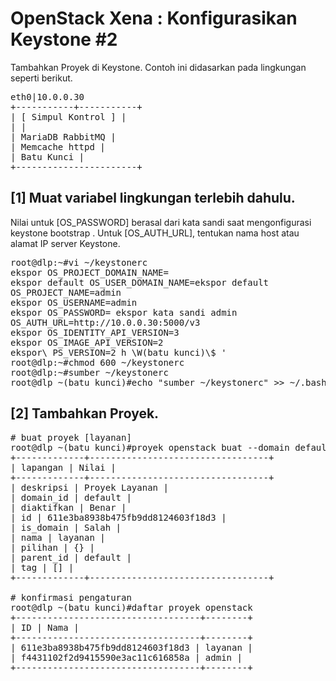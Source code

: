 # OpenStack Xena : Konfigurasikan Keystone #2

Tambahkan Proyek di Keystone.
Contoh ini didasarkan pada lingkungan seperti berikut.
<pre>
eth0|10.0.0.30
+-----------+-----------+
| [ Simpul Kontrol ] |
| |
| MariaDB RabbitMQ |
| Memcache httpd |
| Batu Kunci |
+-----------------------+</pre>

## [1]	Muat variabel lingkungan terlebih dahulu.
Nilai untuk [OS_PASSWORD] berasal dari kata sandi saat mengonfigurasi keystone bootstrap .
Untuk [OS_AUTH_URL], tentukan nama host atau alamat IP server Keystone.

<pre>
root@dlp:~#vi ~/keystonerc
ekspor OS_PROJECT_DOMAIN_NAME=
ekspor default OS_USER_DOMAIN_NAME=ekspor default
OS_PROJECT_NAME=admin
ekspor OS_USERNAME=admin
ekspor OS_PASSWORD= ekspor kata sandi admin
OS_AUTH_URL=http://10.0.0.30:5000/v3
ekspor OS_IDENTITY_API_VERSION=3
ekspor OS_IMAGE_API_VERSION=2
ekspor\ PS_VERSION=2 h \W(batu kunci)\$ '
root@dlp:~#chmod 600 ~/keystonerc
root@dlp:~#sumber ~/keystonerc
root@dlp ~(batu kunci)#echo "sumber ~/keystonerc" >> ~/.bashrc</pre>

## [2]	Tambahkan Proyek.
<pre>
# buat proyek [layanan]
root@dlp ~(batu kunci)#proyek openstack buat --domain default --deskripsi layanan "Proyek Layanan"
+-------------+----------------------------------+
| lapangan | Nilai |
+-------------+----------------------------------+
| deskripsi | Proyek Layanan |
| domain_id | default |
| diaktifkan | Benar |
| id | 611e3ba8938b475fb9dd8124603f18d3 |
| is_domain | Salah |
| nama | layanan |
| pilihan | {} |
| parent_id | default |
| tag | [] |
+-------------+----------------------------------+

# konfirmasi pengaturan
root@dlp ~(batu kunci)#daftar proyek openstack
+-----------------------------------+--------+
| ID | Nama |
+-----------------------------------+--------+
| 611e3ba8938b475fb9dd8124603f18d3 | layanan |
| f4431102f2d9415590e3ac11c616858a | admin |
+-----------------------------------+--------+</pre>
